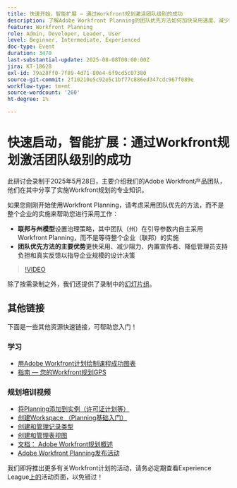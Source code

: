 ```yaml
---
title: 快速开始，智能扩展 — 通过Workfront规划激活团队级别的成功
description: 了解Adobe Workfront Planning的团队优先方法如何加快采用速度、减少阻力，并为企业范围的成功构建可扩展的基础。
feature: Workfront Planning
role: Admin, Developer, Leader, User
level: Beginner, Intermediate, Experienced
doc-type: Event
duration: 3470
last-substantial-update: 2025-08-08T00:00:00Z
jira: KT-18628
exl-id: 79a28ff0-7f89-4d71-80e4-6f9cd5c07380
source-git-commit: 2f10210e5c92e5c1bf77c886ed347cdc967f089e
workflow-type: tm+mt
source-wordcount: '260'
ht-degree: 1%

---
```


# 快速启动，智能扩展：通过Workfront规划激活团队级别的成功

此研讨会录制于2025年5月28日，主要介绍我们的Adobe Workfront产品团队，他们在其中分享了实施Workfront规划的专业知识。 

如果您刚刚开始使用Workfront Planning，请考虑采用团队优先的方法，而不是整个企业的实施来帮助您进行采用工作： 

* **联邦与州模型**&#x200B;设置治理策略，其中团队（州）在引导参数内自主采用Workfront Planning，而不是等待整个企业（联邦）的实施  
* **团队优先方法的主要优势**&#x200B;更快采用、减少阻力、内置宣传者、降低管理员支持负担和真实反馈以指导企业规模的设计决策 

>[!VIDEO](https://video.tv.adobe.com/v/3469964/?learn=on&enablevpops)

除了按需录制之外，我们还提供了录制中的[幻灯片组](https://workfront-experience.s3.us-west-2.amazonaws.com/Training/Guides/Customer+Success+at+Scale/052825+-+Start+Fast,+Scale+Smart+Activating+Team-Level+Success+with+Workfront+Planning.pdf)。

## 其他链接

下面是一些其他资源快速链接，可帮助您入门！ 

### 学习

* [用Adobe Workfront计划绘制课程成功图表](https://experienceleaguecommunities.adobe.com/t5/workfront-discussions/event-follow-up-learn-chart-your-course-to-success-with-adobe/td-p/743077)
* [指南 — 您的Workfront规划GPS](https://workfront-experience.s3.us-west-2.amazonaws.com/Training/Guides/Customer+Success+at+Scale/Workfront+Planning+Guidebook.pdf)

### 规划培训视频

* [将Planning添加到实例（许可证计划等）](https://experienceleague.adobe.com/zh-hans/docs/workfront-learn/tutorials-workfront/workfront-planning/add-planning-to-your-instance)
* [创建Workspace （Planning基础入门）](https://experienceleague.adobe.com/zh-hans/docs/workfront-learn/tutorials-workfront/workfront-planning/create-a-workspace)
* [创建和管理记录类型](https://experienceleague.adobe.com/zh-hans/docs/workfront-learn/tutorials-workfront/workfront-planning/create-and-manage-a-record-type)
* [创建和管理表视图](https://experienceleague.adobe.com/zh-hans/docs/workfront-learn/tutorials-workfront/workfront-planning/create-and-manage-table-views)
* [文档： Adobe Workfront规划概述](https://experienceleague.adobe.com/zh-hans/docs/workfront/using/adobe-workfront-planning/adobe-workfront-planning-general-information/planning-overview)
* [Adobe Workfront Planning发布活动](https://experienceleague.adobe.com/zh-hans/docs/workfront/using/product-announcements/product-releases/planning-release-activity/planning-release-activity-article-index)

我们即将推出更多有关Workfront计划的活动，请务必定期查看Experience League[上的](https://experienceleague.adobe.com/events/?lang=zh-Hans&filters=Workfront)活动页面，以免错过！
